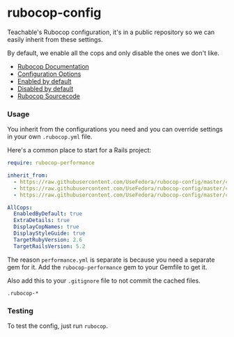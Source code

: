 # rubocop-config

Teachable's Rubocop configuration, it's in a public repository so we can easily inherit from these settings.

By default, we enable all the cops and only disable the ones we don't like.

* [Rubocop Documentation](https://docs.rubocop.org/en/stable/)
* [Configuration Options](https://github.com/bbatsov/rubocop/blob/master/config/default.yml)
* [Enabled by default](https://github.com/bbatsov/rubocop/blob/master/config/enabled.yml)
* [Disabled by default](https://github.com/bbatsov/rubocop/blob/master/config/disabled.yml)
* [Rubocop Sourcecode](https://github.com/rubocop-hq/rubocop)

### Usage

You inherit from the configurations you need and you can override settings in your own `.rubocop.yml` file.

Here's a common place to start for a Rails project:

``` yaml
require: rubocop-performance

inherit_from:
  - https://raw.githubusercontent.com/UseFedora/rubocop-config/master/config/ruby.yml
  - https://raw.githubusercontent.com/UseFedora/rubocop-config/master/config/performance.yml
  - https://raw.githubusercontent.com/UseFedora/rubocop-config/master/config/rails.yml

AllCops:
  EnabledByDefault: true
  ExtraDetails: true
  DisplayCopNames: true
  DisplayStyleGuide: true
  TargetRubyVersion: 2.6
  TargetRailsVersion: 5.2
```

The reason `performance.yml` is separate is because you need a separate gem for it. Add the `rubocop-performance` gem to your Gemfile to get it.

Also add this to your `.gitignore` file to not commit the cached files.

```
.rubocop-*
```

### Testing

To test the config, just run `rubocop`.
